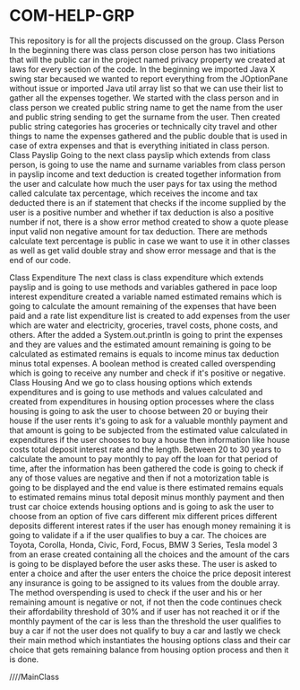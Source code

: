 # COM-HELP-GRP
This repository is for all the projects discussed on the group.
Class Person
In the beginning there was class person close person has two initiations that will the public car in the project named privacy property we created at laws for every section of the code. In the beginning we imported Java X swing star becaused we wanted to report everything from the JOptionPane without issue or imported Java util array list so that we can use their  list to gather all the expenses together. We started with the class person and in class person we created public string name to get the name from the user and public string sending to get the surname from the user. Then created public string categories has groceries or technically city travel  and other things to name the expenses gathered and the public double that is used in case of extra expenses and that is everything initiated in class person.
Class Payslip
 Going to the next class payslip which extends from class person, is going to use the name and surname variables from class person  in payslip income and text deduction is created together information from the user and calculate how much the user pays for tax using the method called calculate tax percentage, which receives the income and tax deducted there is an if statement that checks if the income supplied by the user is a positive number and whether if tax deduction is also a positive number if not, there is a show error method created to show a quote please input valid non negative amount for tax deduction. There are methods calculate text percentage is public in case we want to use it in other classes as well as get valid double stray and show error message and that is the end of our code.



Class Expenditure
 The next class is class expenditure which extends payslip and is going to use methods and variables gathered in pace loop interest expenditure created a variable named estimated remains which is going to calculate the amount remaining of the expenses that have been paid and a rate list expenditure list is created to add expenses from the user which are water and electricity, groceries, travel costs, phone costs, and others.
 After the added a System.out.printIn is going to print the expenses and they are values and the estimated amount remaining is going to be calculated as estimated remains is equals to income minus  tax deduction minus total expenses. A boolean method is created called overspending which is going to receive any number and check if it's positive or negative.
Class Housing
 And we go to class housing options which extends expenditures and is going to use methods and values calculated and created from expenditures in housing option processes where the class housing is going to ask the user to choose between 20 or buying their house if the user rents it's going to ask for a valuable monthly payment and that amount is going to be subjected from the estimated value calculated in expenditures if the user chooses to buy a house then information like house costs total deposit interest rate and the length.
 Between 20 to 30 years to calculate the amount to pay monthly to pay off the loan for that period of time, after the information has been gathered the code is going to check if any of those values are negative and then if not a motorization table is going to be displayed and the end value is there estimated remains equals to estimated remains minus total deposit minus monthly payment and then trust car choice extends housing options and is going to ask the user to choose from an option of five cars different mix different prices different deposits different interest rates if the user has enough money remaining it is going to validate if a if the user qualifies to buy a car.
 The choices are Toyota, Corolla, Honda, Civic, Ford, Focus, BMW 3 Series, Tesla model 3 from an erase created containing all the choices and the amount of the cars is going to be displayed before the user asks these. The user is asked to enter a choice and after the user enters the choice the price deposit interest any insurance is going to be assigned to its values from the double array. The method overspending is used to check if the user and his or her remaining amount is negative or not, if not then the code continues check their affordability threshold of 30% and if user has not reached it or if the monthly payment of the car is less than the threshold the user qualifies to buy a car if not the user does not qualify to buy a car and lastly we check their main method which instantiates the housing options class and their car choice that gets remaining balance from housing option process and then it is done.

////MainClass


